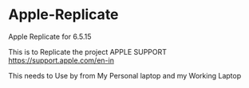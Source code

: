 # Apple-Replicate
Apple Replicate for 6.5.15


This is to Replicate the project APPLE SUPPORT https://support.apple.com/en-in


This needs to Use by from My Personal laptop and my Working Laptop
